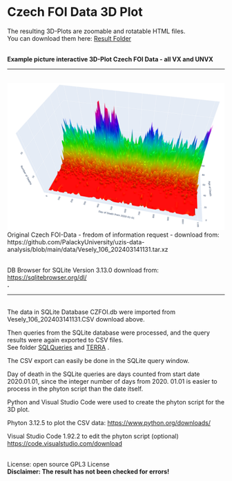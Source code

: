 

# Czech FOI Data 3D Plot 

The resulting 3D-Plots are  zoomable and rotatable HTML files. 
<br>You can download them here: [Result Folder](https://github.com/gitfrid/CzechFOI/tree/eec2d09b2b63c9c2f52d4e5a4ea79da2728db96e/3D%20Plot%20Results)

<br>**Example picture interactive 3D-Plot Czech FOI Data - all VX and UNVX**
<br>
_________________________________________
<br>
<img src="https://github.com/gitfrid/CzechFOI/blob/d6f3f69411efe25966cac1ad29dc1f34a268b596/3D%20Plot%20Results/Terra%203D%20Plot.png" width="600" height="auto">
<br>
Original Czech FOI-Data - fredom of information request - download from:
<br>https://github.com/PalackyUniversity/uzis-data-analysis/blob/main/data/Vesely_106_202403141131.tar.xz

<br>DB Browser for SQLite Version 3.13.0 download from:
<br>https://sqlitebrowser.org/dl/
<br>**.**
_________________________________________
<br>
The data in SQLite Database CZFOI.db were imported from Vesely_106_202403141131.CSV download above.

Then queries from the SQLite database were processed, and the query results were again exported to CSV files.
<br>See folder [SQLQueries](https://github.com/gitfrid/CzechFOI/tree/eec2d09b2b63c9c2f52d4e5a4ea79da2728db96e/3D%20Plot%20Results)  and [TERRA](https://github.com/gitfrid/CzechFOI/tree/main/TERRA) .

The CSV  export can easily be done in the SQLite query window.

Day of death in the SQLite queries are days counted from start date 2020.01.01,
since the integer number of days from 2020. 01.01 is easier to process in the phyton script than the date itself. 

Python and Visual Studio Code were used to create the phyton script for the 3D plot.

Phyton 3.12.5 to plot the CSV data: 
https://www.python.org/downloads/

Visual Studio Code 1.92.2 to edit the phyton script (optional)
https://code.visualstudio.com/download

<br>License: open source GPL3 License
<br>**Disclaimer: The result has not been checked for errors!**
